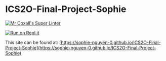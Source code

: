 # ICS2O-Final-Project-Sophie

[![Mr Coxall's Super Linter](https://github.com/sophie-nguyen-0/ICS2O-Final-Project-Sophie/workflows/Mr%20Coxall's%20Super%20Linter/badge.svg)](https://github.com/sophie-nguyen-0/ICS2O-Final-Project-Sophie/actions/)

[![Run on Repl.it](https://repl.it/badge/github/sophie-nguyen-0/ICS2O-Final-Project-Sophie)](https://repl.it/github/sophie-nguyen-0/ICS2O-Final-Project-Sophie)

This site can be found at: [https://sophie-nguyen-0.github.io/ICS2O-Final-Project-Sophie](https://sophie-nguyen-0.github.io/ICS2O-Final-Project-Sophie)

